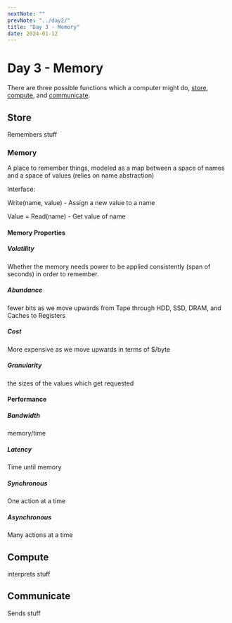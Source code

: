 ```yaml
---
nextNote: ""
prevNote: "../day2/"
title: "Day 3 - Memory"
date: 2024-01-12
---
```


# Day 3 - Memory

There are three possible functions which a computer might do, [store](#store), [compute](#compute), and [communicate](#communicate).

## Store

Remembers stuff

### Memory

A place to remember things, modeled as a map between a space of names and a space of values (relies on name abstraction)

Interface:

Write(name, value) - Assign a new value to a name

Value = Read(name) - Get value of name

#### Memory Properties

##### Volatility

Whether the memory needs power to be applied consistently (span of seconds) in order to remember.

##### Abundance

fewer bits as we move upwards from Tape through HDD, SSD, DRAM, and Caches to Registers

##### Cost

More expensive as we move upwards in terms of $/byte

##### Granularity

the sizes of the values which get requested

#### Performance

##### Bandwidth

memory/time

##### Latency

Time until memory

##### Synchronous

One action at a time

##### Asynchronous

Many actions at a time

## Compute

interprets stuff

## Communicate

Sends stuff
